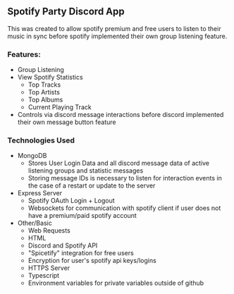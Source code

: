 ## Spotify Party Discord App

This was created to allow spotify premium and free users to listen to their music in sync before spotify implemented their own group listening feature.

### Features:

- Group Listening
- View Spotify Statistics
  - Top Tracks
  - Top Artists
  - Top Albums
  - Current Playing Track
- Controls via discord message interactions before discord implemented their own message button feature

### Technologies Used
- MongoDB
  - Stores User Login Data and all discord message data of active listening groups and statistic messages
  - Storing message IDs is necessary to listen for interaction events in the case of a restart or update to the server
- Express Server
  - Spotify OAuth Login + Logout
  - Websockets for communication with spotify client if user does not have a premium/paid spotify account
- Other/Basic
  - Web Requests
  - HTML
  - Discord and Spotify API
  - "Spicetify" integration for free users
  - Encryption for user's spotify api keys/logins
  - HTTPS Server
  - Typescript
  - Environment variables for private variables outside of github
